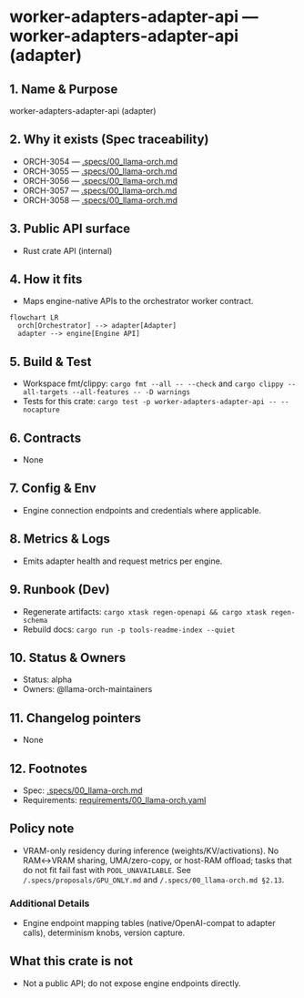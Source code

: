 # worker-adapters-adapter-api — worker-adapters-adapter-api (adapter)

## 1. Name & Purpose

worker-adapters-adapter-api (adapter)

## 2. Why it exists (Spec traceability)

- ORCH-3054 — [.specs/00_llama-orch.md](../../../.specs/00_llama-orch.md#orch-3054)
- ORCH-3055 — [.specs/00_llama-orch.md](../../../.specs/00_llama-orch.md#orch-3055)
- ORCH-3056 — [.specs/00_llama-orch.md](../../../.specs/00_llama-orch.md#orch-3056)
- ORCH-3057 — [.specs/00_llama-orch.md](../../../.specs/00_llama-orch.md#orch-3057)
- ORCH-3058 — [.specs/00_llama-orch.md](../../../.specs/00_llama-orch.md#orch-3058)


## 3. Public API surface

- Rust crate API (internal)

## 4. How it fits

- Maps engine-native APIs to the orchestrator worker contract.

```mermaid
flowchart LR
  orch[Orchestrator] --> adapter[Adapter]
  adapter --> engine[Engine API]
```

## 5. Build & Test

- Workspace fmt/clippy: `cargo fmt --all -- --check` and `cargo clippy --all-targets --all-features
-- -D warnings`
- Tests for this crate: `cargo test -p worker-adapters-adapter-api -- --nocapture`


## 6. Contracts

- None


## 7. Config & Env

- Engine connection endpoints and credentials where applicable.

## 8. Metrics & Logs

- Emits adapter health and request metrics per engine.

## 9. Runbook (Dev)

- Regenerate artifacts: `cargo xtask regen-openapi && cargo xtask regen-schema`
- Rebuild docs: `cargo run -p tools-readme-index --quiet`


## 10. Status & Owners

- Status: alpha
- Owners: @llama-orch-maintainers

## 11. Changelog pointers

- None

## 12. Footnotes

- Spec: [.specs/00_llama-orch.md](../../../.specs/00_llama-orch.md)
- Requirements: [requirements/00_llama-orch.yaml](../../../requirements/00_llama-orch.yaml)

## Policy note

- VRAM-only residency during inference (weights/KV/activations). No RAM↔VRAM sharing, UMA/zero-copy, or host-RAM offload; tasks that do not fit fail fast with `POOL_UNAVAILABLE`. See `/.specs/proposals/GPU_ONLY.md` and `/.specs/00_llama-orch.md §2.13`.

### Additional Details
- Engine endpoint mapping tables (native/OpenAI-compat to adapter calls), determinism knobs,
version capture.


## What this crate is not

- Not a public API; do not expose engine endpoints directly.
